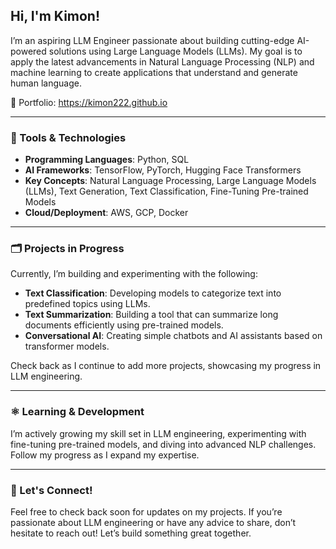 ## Hi, I'm Kimon! 
I’m an aspiring LLM Engineer passionate about building cutting-edge AI-powered solutions using Large Language Models (LLMs). My goal is to apply the latest advancements in Natural Language Processing (NLP) and machine learning to create applications that understand and generate human language.

🔗 Portfolio: https://kimon222.github.io

---

### 🧰 Tools & Technologies
- **Programming Languages**: Python, SQL
- **AI Frameworks**: TensorFlow, PyTorch, Hugging Face Transformers
- **Key Concepts**: Natural Language Processing, Large Language Models (LLMs), Text Generation, Text Classification, Fine-Tuning Pre-trained Models
- **Cloud/Deployment**: AWS, GCP, Docker

---

### 🗂️ Projects in Progress

Currently, I’m building and experimenting with the following:

- **Text Classification**: Developing models to categorize text into predefined topics using LLMs.
- **Text Summarization**: Building a tool that can summarize long documents efficiently using pre-trained models.
- **Conversational AI**: Creating simple chatbots and AI assistants based on transformer models.

Check back as I continue to add more projects, showcasing my progress in LLM engineering.

---

### ⚛️ Learning & Development 

I’m actively growing my skill set in LLM engineering, experimenting with fine-tuning pre-trained models, and diving into advanced NLP challenges. Follow my progress as I expand my expertise.

---

### 💌 Let's Connect!

Feel free to check back soon for updates on my projects. If you’re passionate about LLM engineering or have any advice to share, don’t hesitate to reach out! Let’s build something great together.

<!--
**kimonmono986/kimonmono986** is a ✨ _special_ ✨ repository because its `README.md` (this file) appears on your GitHub profile.

Here are some ideas to get you started:

- 🔭 I’m currently working on ...
- 🌱 I’m currently learning ...
- 👯 I’m looking to collaborate on ...
- 🤔 I’m looking for help with ...
- 💬 Ask me about ...
- 📫 How to reach me: ...
- 😄 Pronouns: ...
- ⚡ Fun fact: ...
-->
